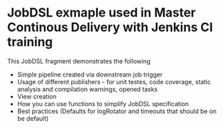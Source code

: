 # JobDSL exmaple used in Master Continous Delivery with Jenkins CI training

This JobDSL fragment demonstrates the following
- Simple pipeline created via downstream job trigger
- Usage of different publishers - for unit testes, code coverage, static analysis and compilation warnings, opened tasks
- View creation
- How you can use functions to simplify JobDSL specification
- Best practices (Defaults for logRotator and timeouts that should be on be default)
